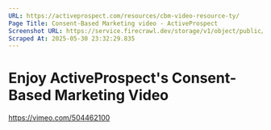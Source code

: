 ```yaml
---
URL: https://activeprospect.com/resources/cbm-video-resource-ty/
Page Title: Consent-Based Marketing video - ActiveProspect
Screenshot URL: https://service.firecrawl.dev/storage/v1/object/public/media/screenshot-865c65c2-8284-46e8-b1ee-c0c613835bb8.png
Scraped At: 2025-05-30 23:32:29.835
---
```

# Enjoy ActiveProspect's Consent-Based Marketing Video

https://vimeo.com/504462100

